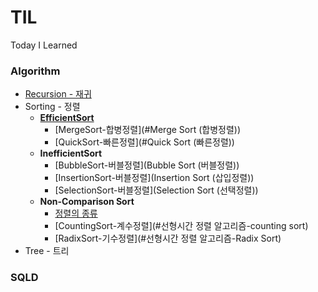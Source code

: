 # TIL
Today I Learned



### Algorithm

- [Recursion - 재귀](https://github.com/ririkat/TIL/tree/master/Algorithm/Recursion-재귀%20알고리즘)
- Sorting - 정렬
  - [**EfficientSort**]()
    - [MergeSort-합병정렬](#Merge Sort (합병정렬))
    - [QuickSort-빠른정렬](#Quick Sort (빠른정렬))
  - **InefficientSort**
    - [BubbleSort-버블정렬](Bubble Sort (버블정렬))
    - [InsertionSort-버블정렬](Insertion Sort (삽입정렬))
    - [SelectionSort-버블정렬](Selection Sort (선택정렬))
  - **Non-Comparison Sort**
    - [정렬의 종류](#)
    - [CountingSort-계수정렬](#선형시간 정렬 알고리즘-counting sort)
    - [RadixSort-기수정렬](#선형시간 정렬 알고리즘-Radix Sort)
- Tree - 트리

### SQLD

